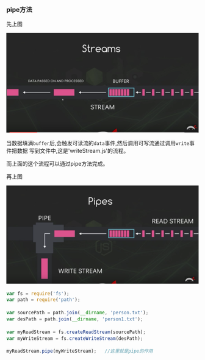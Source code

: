 ### pipe方法

先上图

![image](https://github.com/WenNingZhang/learnNode/blob/master/stream/video_picture/pipe/001.png)

当数据填满`buffer`后,会触发可读流的`data`事件,然后调用可写流通过调用`write`事件把数据
写到文件中,这是'writeStream.js'的流程。

而上面的这个流程可以通过pipe方法完成。

再上图

![image](https://github.com/WenNingZhang/learnNode/blob/master/stream/video_picture/pipe/002.png)

```js
var fs = require('fs');
var path = require('path');

var sourcePath = path.join(__dirname, 'person.txt');
var desPath = path.join(__dirname, 'person1.txt');

var myReadStream = fs.createReadStream(sourcePath);
var myWriteStream = fs.createWriteStream(desPath);

myReadStream.pipe(myWriteStream);	//这里就是pipe的作用
```